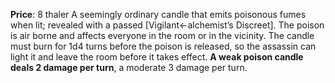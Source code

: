 **Price**: 8 thaler
A seemingly ordinary candle that emits poisonous fumes when lit; revealed with a passed [Vigilant←alchemist’s Discreet]. The poison is air borne and affects everyone in the room or in the vicinity. The candle must burn for 1d4 turns before the poison is released, so the assassin can light it and leave the room before it takes effect. **A weak poison candle deals 2 damage per turn**, a moderate 3 damage per turn.